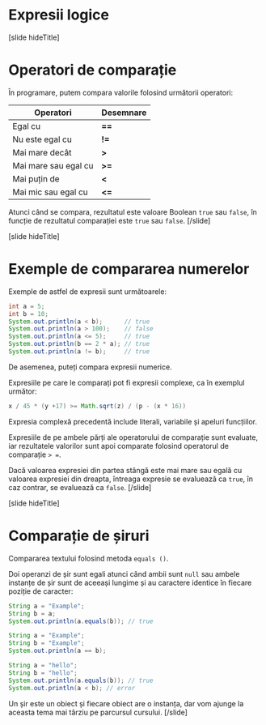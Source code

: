 # Expresii logice

[slide hideTitle]
# Operatori de comparație
În programare, putem compara valorile folosind următorii operatori:

|**Operatori**|**Desemnare**|
|---|---|
| Egal cu | **==** |
| Nu este egal cu | **!=** |
| Mai mare decât | **>** |
| Mai mare sau egal cu | **>=** |
| Mai puțin de | **<** |
| Mai mic sau egal cu | **<=** |

Atunci când se compara, rezultatul este valoare Boolean `true` sau `false`, în funcție de rezultatul comparației este `true` sau `false`.
[/slide]

[slide hideTitle]
# Exemple de compararea numerelor
Exemple de astfel de expresii sunt următoarele:
```java live
int a = 5;
int b = 10;
System.out.println(a < b);      // true
System.out.println(a > 100);    // false
System.out.println(a <= 5);     // true
System.out.println(b == 2 * a); // true
System.out.println(a != b);     // true
```

De asemenea, puteți compara expresii numerice. 

Expresiile pe care le comparați pot fi expresii complexe, ca în exemplul următor:

```java
x / 45 * (y +17) >= Math.sqrt(z) / (p - (x * 16))
```
Expresia complexă precedentă include literali, variabile și apeluri funcțiilor.

Expresiile de pe ambele părți ale operatorului de comparație sunt evaluate, iar rezultatele valorilor sunt apoi comparate folosind operatorul de  comparație `> =`.

Dacă valoarea expresiei din partea stângă este mai mare sau egală cu valoarea expresiei din dreapta, întreaga expresie se evaluează ca `true`, în caz contrar, se evaluează ca `false`.
[/slide]

[slide hideTitle]

# Comparație de șiruri
Compararea textului folosind metoda `equals ()`.

Doi operanzi de șir sunt egali atunci când ambii sunt `null` sau ambele instanțe de șir sunt de aceeași lungime și au caractere identice în fiecare poziție de caracter:
```java live
String a = "Examplе";
String b = a;
System.out.println(a.equals(b)); // true
```

```java live
String a = "Examplе";
String b = "Examplе";
System.out.println(a == b);
```

```java live
String a = "hello";
String b = "hello";
System.out.println(a.equals(b)); // true
System.out.println(a < b); // error
```
Un șir este un obiect și fiecare obiect are o instanța, dar vom ajunge la aceasta tema mai târziu pe parcursul cursului.
[/slide]
